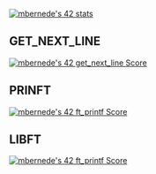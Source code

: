 [![mbernede's 42 stats](https://badge42.vercel.app/api/v2/clab6kc6r00350fmlo5r1i7h3/stats?cursusId=21&coalitionId=58)](https://github.com/JaeSeoKim/badge42)

## GET_NEXT_LINE
[![mbernede's 42 get_next_line Score](https://badge42.vercel.app/api/v2/clab6kc6r00350fmlo5r1i7h3/project/2843698)](https://github.com/JaeSeoKim/badge42)
## PRINFT
[![mbernede's 42 ft_printf Score](https://badge42.vercel.app/api/v2/clab6kc6r00350fmlo5r1i7h3/project/2840218)](https://github.com/JaeSeoKim/badge42)
## LIBFT
[![mbernede's 42 ft_printf Score](https://badge42.vercel.app/api/v2/clab6kc6r00350fmlo5r1i7h3/project/2840218)](https://github.com/JaeSeoKim/badge42)
